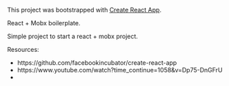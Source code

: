This project was bootstrapped with [Create React App](https://github.com/facebookincubator/create-react-app).

React + Mobx boilerplate.

Simple project to start a react + mobx project.

Resources:
<ul>
 <li> https://github.com/facebookincubator/create-react-app </li>
 <li> https://www.youtube.com/watch?time_continue=1058&v=Dp75-DnGFrU <li/>
<ul/>

